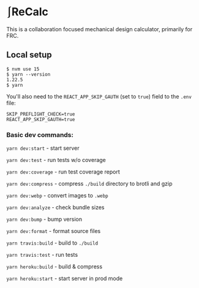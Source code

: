 # ⎰ReCalc

This is a collaboration focused mechanical design calculator, primarily for FRC.

## Local setup

```
$ nvm use 15
$ yarn --version
1.22.5
$ yarn
```

You'll also need to the `REACT_APP_SKIP_GAUTH` (set to `true`) field to the `.env` file:

```
SKIP_PREFLIGHT_CHECK=true
REACT_APP_SKIP_GAUTH=true
```

### Basic dev commands:

`yarn dev:start` - start server

`yarn dev:test` - run tests w/o coverage

`yarn dev:coverage` - run test coverage report

`yarn dev:compress` - compress `./build` directory to brotli and gzip

`yarn dev:webp` - convert images to `.webp`

`yarn dev:analyze` - check bundle sizes

`yarn dev:bump` - bump version

`yarn dev:format` - format source files

`yarn travis:build` - build to `./build`

`yarn travis:test` - run tests

`yarn heroku:build` - build & compress

`yarn heroku:start` - start server in prod mode
